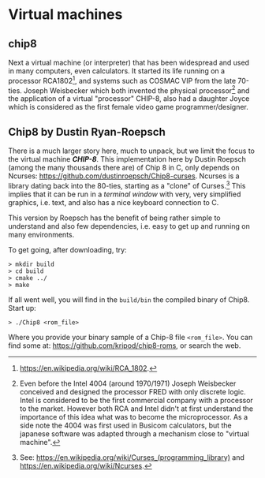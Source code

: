 # Virtual machines

## chip8

Next a virtual machine (or interpreter) that has been widespread and used in many computers, even
calculators. It started its life running on a processor RCA1802[^1], and systems such as COSMAC VIP
from the late 70-ties. Joseph Weisbecker which both invented the physical processor[^2] and the
application of a virtual "processor" CHIP-8, also had a daughter Joyce which is considered as the
first female video game programmer/designer.

[^1]: https://en.wikipedia.org/wiki/RCA_1802.

[^2]: Even before the Intel 4004 (around 1970/1971) Joseph Weisbecker conceived and designed the
processor FRED with only discrete logic. Intel is considered to be the first commercial company
with a processor to the market. However both RCA and Intel didn't at first understand the importance
of this idea what was to become the microprocessor. As a side note the 4004 was first used in
Busicom calculators, but the japanese software was adapted through a mechanism close to "virtual machine".

## Chip8 by Dustin Ryan-Roepsch

There is a much larger story here, much to unpack, but we limit the focus to the virtual machine __*CHIP-8*__.
This implementation here by Dustin Roepsch (among the many thousands there are) of Chip 8 in C, only depends
on Ncurses: https://github.com/dustinroepsch/Chip8-curses. Ncurses is a library dating back into the
80-ties, starting as a "clone" of Curses.[^3] This implies that it can be run in a *terminal window* with
very, very simplified graphics, i.e. text, and also has a nice keyboard connection to C.

This version by Roepsch has the benefit of being rather simple to understand and also few dependencies,
i.e. easy to get up and running on many environments.

[^3]: See: https://en.wikipedia.org/wiki/Curses_(programming_library) and https://en.wikipedia.org/wiki/Ncurses.

To get going, after downloading, try:

```
> mkdir build
> cd build
> cmake ../
> make
```

If all went well, you will find in the `build/bin` the compiled binary of Chip8. Start up:

```
> ./Chip8 <rom_file>
```

Where you provide your binary sample of a Chip-8 file `<rom_file>`. You can find some at: https://github.com/kripod/chip8-roms,
or search the web.

